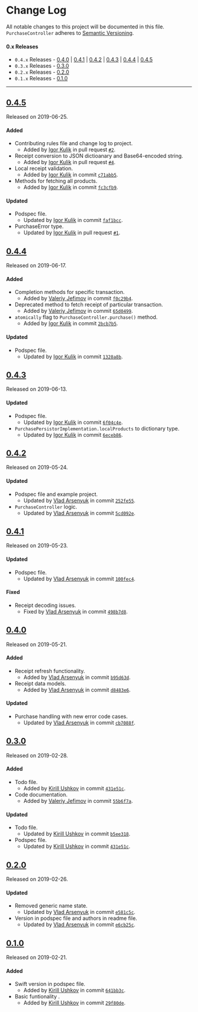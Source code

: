 # Change Log
All notable changes to this project will be documented in this file.
`PurchaseController` adheres to [Semantic Versioning](https://semver.org/).

#### 0.x Releases
- `0.4.x` Releases - [0.4.0](#040) | [0.4.1](#041) | [0.4.2](#042) | [0.4.3](#043) | [0.4.4](#044) | [0.4.5](#045)
- `0.3.x` Releases - [0.3.0](#030)
- `0.2.x` Releases - [0.2.0](#020) 
- `0.1.x` Releases - [0.1.0](#010) 

---

## [0.4.5](https://github.com/dashdevs/PurchaseController/releases/tag/0.4.5)
Released on 2019-06-25. 

#### Added
- Contributing rules file and change log to project.
    - Added by [Igor Kulik](https://github.com/igor-kulik) in pull request [`#2`](https://github.com/dashdevs/PurchaseController/pull/2). 
- Receipt conversion to JSON dictioanary and Base64-encoded string.
    - Added by [Igor Kulik](https://github.com/igor-kulik) in pull request [`#4`](https://github.com/dashdevs/PurchaseController/pull/4). 
- Local receipt validation.
    - Added by [Igor Kulik](https://github.com/igor-kulik) in commit [`c71abb5`](https://github.com/dashdevs/PurchaseController/commit/c71abb541c1226648c276f2e890396e8901da24c). 
- Methods for fetching all products.
    - Added by [Igor Kulik](https://github.com/igor-kulik) in commit [`fc3cfb9`](https://github.com/dashdevs/PurchaseController/commit/fc3cfb9befb89b867d9ecc97dacd466752100718). 

#### Updated
- Podspec file.
    - Updated by [Igor Kulik](https://github.com/igor-kulik) in commit [`faf1bcc`](https://github.com/dashdevs/PurchaseController/commit/faf1bcc1dc00292ab4a8fa82f55d7676e0a06aa3). 
- PurchaseError type.
    - Updated by [Igor Kulik](https://github.com/igor-kulik) in pull request [`#1`](https://github.com/dashdevs/PurchaseController/pull/1). 

## [0.4.4](https://github.com/dashdevs/PurchaseController/releases/tag/0.4.4)
Released on 2019-06-17. 

#### Added
- Completion methods for specific transaction.
    - Added by [Valeriy Jefimov](https://github.com/JefimovValeriy) in commit [`f0c29b4`](https://github.com/dashdevs/PurchaseController/commit/f0c29b416f96804b483cc7475c7fc705f164e731). 
- Deprecated method to fetch receipt of particular transaction.
    - Added by [Valeriy Jefimov](https://github.com/JefimovValeriy) in commit [`65d0499`](https://github.com/dashdevs/PurchaseController/commit/65d0499f4ec8953e6598554153d451ad8207480c). 
- `atomically` flag to `PurchaseController.purchase()` method.
    - Added by [Igor Kulik](https://github.com/igor-kulik) in commit [`2bcb7b5`](https://github.com/dashdevs/PurchaseController/commit/2bcb7b56e39ee1ed72335175eb5769c5ed6d0e07). 

#### Updated
- Podspec file.
    - Updated by [Igor Kulik](https://github.com/igor-kulik) in commit [`1328a8b`](https://github.com/dashdevs/PurchaseController/commit/1328a8bafcaf8c47cd3f3e1493010b72920f7e6e). 

## [0.4.3](https://github.com/dashdevs/PurchaseController/releases/tag/0.4.3)
Released on 2019-06-13. 

#### Updated
- Podspec file.
    - Updated by [Igor Kulik](https://github.com/igor-kulik) in commit [`6f04c4e`](https://github.com/dashdevs/PurchaseController/commit/6f04c4ef0b308a9a42fb579092a83a9ce55fda4d). 
- `PurchasePersistorImplementation.localProducts` to dictionary type.
    - Updated by [Igor Kulik](https://github.com/igor-kulik) in commit [`6eceb86`](https://github.com/dashdevs/PurchaseController/commit/6eceb86b2d4676645305ea35e44a99ff15eccc0b). 

## [0.4.2](https://github.com/dashdevs/PurchaseController/releases/tag/0.4.2)
Released on 2019-05-24. 

#### Updated
- Podspec file and example project.
    - Updated by [Vlad Arsenyuk](https://github.com/vladarsenyuk) in commit [`252fe55`](https://github.com/dashdevs/PurchaseController/commit/252fe55b24b62f3b0b31ad5e1b2e667b1a3a873c). 
- `PurchaseController` logic.
    - Updated by [Vlad Arsenyuk](https://github.com/vladarsenyuk) in commit [`5cd092e`](https://github.com/dashdevs/PurchaseController/commit/5cd092e94b6495cd82bc12508a1bd4618684f768). 

## [0.4.1](https://github.com/dashdevs/PurchaseController/releases/tag/0.4.1)
Released on 2019-05-23. 

#### Updated
- Podspec file.
    - Updated by [Vlad Arsenyuk](https://github.com/vladarsenyuk) in commit [`100fec4`](https://github.com/dashdevs/PurchaseController/commit/100fec42b7ddac9b342e62a2a7a256e1424d35e2). 

#### Fixed
- Receipt decoding issues.
    - Fixed by [Vlad Arsenyuk](https://github.com/vladarsenyuk) in commit [`498b7d8`](https://github.com/dashdevs/PurchaseController/commit/498b7d8baee2c6600d08902c74b3d07410505851). 

## [0.4.0](https://github.com/dashdevs/PurchaseController/releases/tag/0.4.0)
Released on 2019-05-21. 

#### Added
- Receipt refresh functionality.
    - Added by [Vlad Arsenyuk](https://github.com/vladarsenyuk) in commit [`b95d63d`](https://github.com/dashdevs/PurchaseController/commit/b95d63df21cb05f28b7e8305e7e0c686b44b67a6).
- Receipt data models.
    - Added by [Vlad Arsenyuk](https://github.com/vladarsenyuk) in commit [`d8483e6`](https://github.com/dashdevs/PurchaseController/tree/d8483e6f2ef26d03364c332649106f9b34d068c8).

#### Updated
- Purchase handling with new error code cases.
    - Updated by [Vlad Arsenyuk](https://github.com/vladarsenyuk) in commit [`cb7088f`](https://github.com/dashdevs/PurchaseController/commit/cb7088f14ee4813735c8165687e38179c61fca7b). 

## [0.3.0](https://github.com/dashdevs/PurchaseController/releases/tag/0.3.0)
Released on 2019-02-28. 

#### Added
- Todo file.
    - Added by [Kirill Ushkov](https://github.com/kirill-ushkov) in commit [`431e51c`](https://github.com/dashdevs/PurchaseController/commit/431e51cd2a56bb45b34dd4351c483d78bc3baeef).
- Code documentation.
    - Added by [Valeriy Jefimov](https://github.com/JefimovValeriy) in commit [`55b6f7a`](https://github.com/dashdevs/PurchaseController/commit/55b6f7a6f7aba55f2d7f0ea0da6973d1c62af203).

#### Updated
- Todo file.
    - Updated by [Kirill Ushkov](https://github.com/kirill-ushkov) in commit [`b5ee318`](https://github.com/dashdevs/PurchaseController/tree/b5ee31816c8434e24776a477215ac8c0b1626982). 
- Podspec file.
    - Updated by [Kirill Ushkov](https://github.com/kirill-ushkov) in commit [`431e51c`](https://github.com/dashdevs/PurchaseController/commit/431e51cd2a56bb45b34dd4351c483d78bc3baeef). 

## [0.2.0](https://github.com/dashdevs/PurchaseController/releases/tag/0.2.0)
Released on 2019-02-26. 

#### Updated
-  Removed generic name state.
    - Updated by [Vlad Arsenyuk](https://github.com/vladarsenyuk) in commit [`e581c5c`](https://github.com/dashdevs/PurchaseController/commit/e581c5c23d6162025148eb67ce41543bea19568f).
- Version in podspec file and authors in readme file.
    - Updated by [Vlad Arsenyuk](https://github.com/vladarsenyuk) in commit [`e6cb25c`](https://github.com/dashdevs/PurchaseController/commit/e6cb25c16e6a1b4a0e71f223c48581909159f253). 

## [0.1.0](https://github.com/dashdevs/PurchaseController/releases/tag/0.1.0)
Released on 2019-02-21. 

#### Added
- Swift version in podspec file.
    - Added by [Kirill Ushkov](https://github.com/kirill-ushkov) in commit  [`641bb3c`](https://github.com/dashdevs/PurchaseController/commit/641bb3c927321e2a983a944c596eeeeb0e268e82).
- Basic funtionality .
    - Added by [Kirill Ushkov](https://github.com/kirill-ushkov) in commit  [`29f80de`](https://github.com/dashdevs/PurchaseController/commit/29f80de5698a1f00784acdc664973c1cfbfe55fa).
